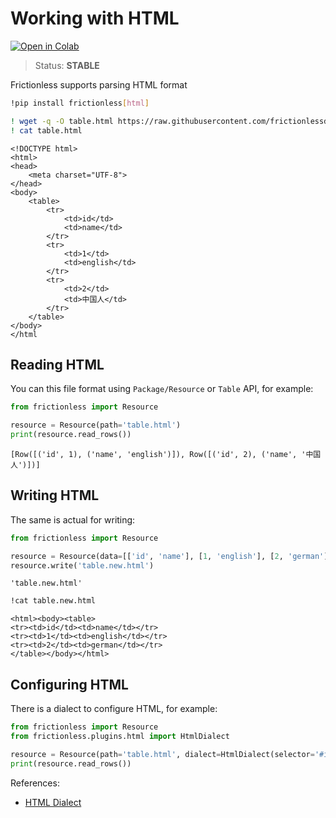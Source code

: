 # Working with HTML

[![Open in Colab](https://colab.research.google.com/assets/colab-badge.svg)](https://colab.research.google.com/drive/1KtQppS3abD6ea4I5kdY9Y5vBUf2zeCfz)



> Status: **STABLE**

Frictionless supports parsing HTML format


```bash
!pip install frictionless[html]
```


```bash
! wget -q -O table.html https://raw.githubusercontent.com/frictionlessdata/frictionless-py/master/data/table1.html
! cat table.html
```

    <!DOCTYPE html>
    <html>
    <head>
        <meta charset="UTF-8">
    </head>
    <body>
        <table>
            <tr>
                <td>id</td>
                <td>name</td>
            </tr>
            <tr>
                <td>1</td>
                <td>english</td>
            </tr>
            <tr>
                <td>2</td>
                <td>中国人</td>
            </tr>
        </table>
    </body>
    </html

## Reading HTML


You can this file format using `Package/Resource` or `Table` API, for example:


```python
from frictionless import Resource

resource = Resource(path='table.html')
print(resource.read_rows())
```

    [Row([('id', 1), ('name', 'english')]), Row([('id', 2), ('name', '中国人')])]


## Writing HTML

The same is actual for writing:


```python
from frictionless import Resource

resource = Resource(data=[['id', 'name'], [1, 'english'], [2, 'german']])
resource.write('table.new.html')
```




    'table.new.html'




```bash
!cat table.new.html
```

    <html><body><table>
    <tr><td>id</td><td>name</td></tr>
    <tr><td>1</td><td>english</td></tr>
    <tr><td>2</td><td>german</td></tr>
    </table></body></html>

## Configuring HTML

There is a dialect to configure HTML, for example:

```python
from frictionless import Resource
from frictionless.plugins.html import HtmlDialect

resource = Resource(path='table.html', dialect=HtmlDialect(selector='#id'))
print(resource.read_rows())
```

References:
- [HTML Dialect](https://frictionlessdata.io/tooling/python/formats-reference/#html)